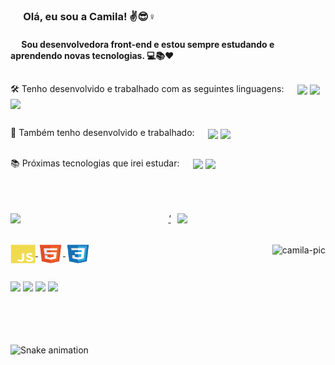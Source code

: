 ### &emsp; Olá, eu sou a Camila!   :v::sunglasses:♀️
<h4> &emsp; Sou desenvolvedora front-end e estou sempre estudando e aprendendo novas tecnologias. 💻📚❤</h4>

##

<div>
  🛠️  Tenho desenvolvido e trabalhado com as seguintes linguagens: &emsp;

  <img width="70px" align="center" src="https://img.shields.io/badge/HTML5-E34F26?style=for-the-badge&logo=html5&logoColor=white">
  <img width="60px" align="center" src="https://img.shields.io/badge/CSS3-1572B6?style=for-the-badge&logo=css3&logoColor=white">
  <img width="100px" align="center" src="https://img.shields.io/badge/JavaScript-323330?style=for-the-badge&logo=javascript&logoColor=F7DF1E">
</div> 

##

<div> 
📌  Também tenho desenvolvido e trabalhado: &emsp;

  <img width="30px" align="center" src="https://cdn.jsdelivr.net/gh/devicons/devicon/icons/git/git-original.svg" />
  <img width="30px" align="center" src="https://cdn.jsdelivr.net/gh/devicons/devicon/icons/github/github-original.svg" />
</div> 

##

<div>
📚  Próximas tecnologias que irei estudar: &emsp;

  <img width="40px" align="center" src="https://cdn.jsdelivr.net/gh/devicons/devicon/icons/react/react-original-wordmark.svg" />
  <img width="70px" align="center" src="https://cdn.jsdelivr.net/gh/devicons/devicon/icons/nodejs/nodejs-original-wordmark.svg" />
</div>
            
          
## 

<br>

<div align="center">
  <a href="https://github.com/camilaMrt">
  <img align="left" width="48%" src="https://github-readme-stats.vercel.app/api?username=camilaMrt&show_icons=true&theme=vue&include_all_commits=true&count_private=true"/>
  <img align="right" width="47%" src="https://github-readme-stats.vercel.app/api/top-langs/?username=camilaMrt&layout=compact&langs_count=7&theme=vue"/>
  <h6>'</h6>
</div>

<div>
  <img align="center" alt="Js" height="30" width="40" src="https://raw.githubusercontent.com/devicons/devicon/master/icons/javascript/javascript-plain.svg">
  <img align="center" alt="HTML" height="30" width="40" src="https://raw.githubusercontent.com/devicons/devicon/master/icons/html5/html5-original.svg">
  <img align="center" alt="CSS" height="30" width="40" src="https://raw.githubusercontent.com/devicons/devicon/master/icons/css3/css3-original.svg">
  
  
<img align="right" alt="camila-pic" height="160" src="blob:https://br.pinterest.com/2dda2b3a-0655-4e98-9f9a-82bc4d724fe7">
</div>

 ##
 
 <div>
   <a href="https://t.me/camila_mrt" target="_blank"> <img src="https://img.shields.io/badge/Telegram-2CA5E0?style=for-the-badge&logo=telegram&logoColor=white" target="_blank"></a> 
 <a href="https://discordapp.com/users/933438241355493377" target="_blank"> <img src="https://img.shields.io/badge/Discord-7289DA?style=for-the-badge&logo=discord&logoColor=white" target="_blank"></a> 
  <a href = "mailto:caah.mrt@gmail.com"> <img src="https://img.shields.io/badge/Gmail-D14836?style=for-the-badge&logo=gmail&logoColor=white" target="_blank"></a>
  <a href="https://www.linkedin.com/in/camila-martins-rodrigues" target="_blank"> <img src="https://img.shields.io/badge/-LinkedIn-%230077B5?style=for-the-badge&logo=linkedin&logoColor=white" target="_blank"></a> 
</div>

<br><br><br><br>
  ![Snake animation](https://github.com/camilaMrt/camilaMrt/blob/output/github-contribution-grid-snake.svg)


